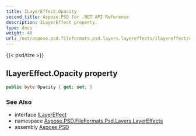 ```yaml
---
title: ILayerEffect.Opacity
second_title: Aspose.PSD for .NET API Reference
description: ILayerEffect property. 
type: docs
weight: 40
url: /net/aspose.psd.fileformats.psd.layers.layereffects/ilayereffect/opacity/
---
```

{{< psd/tize >}}
## ILayerEffect.Opacity property

```csharp
public byte Opacity { get; set; }
```

### See Also

* interface [ILayerEffect](../)
* namespace [Aspose.PSD.FileFormats.Psd.Layers.LayerEffects](../../ilayereffect/)
* assembly [Aspose.PSD](../../../)


